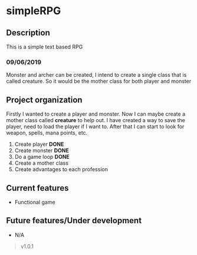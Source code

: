# simpleRPG

## Description

This is a simple text based RPG

### 09/06/2019 

Monster and archer can be created, I intend to create a single class that is called creature. So it would be the mother class for both player and monster

## Project organization

Firstly I wanted to create a player and monster. Now I can maybe create a mother class called **creature** to help out. I have created a way to save the player, need to load the player if I want to. After that I can start to look for weapon, spells, mana points, etc.

1. Create player **DONE**
2. Create monster **DONE**
3. Do a game loop **DONE**
4. Create a mother class
5. Create advantages to each profession

## Current features

* Functional game

## Future features/Under development

* N/A

> v1.0.1